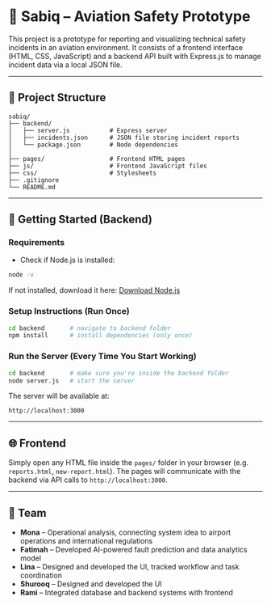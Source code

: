 # 🛫 Sabiq – Aviation Safety Prototype

This project is a prototype for reporting and visualizing technical safety incidents in an aviation environment. It consists of a frontend interface (HTML, CSS, JavaScript) and a backend API built with Express.js to manage incident data via a local JSON file.

---

## 📁 Project Structure

```
sabiq/
├── backend/
│   ├── server.js           # Express server
│   ├── incidents.json      # JSON file storing incident reports
│   └── package.json        # Node dependencies
│
├── pages/                  # Frontend HTML pages
├── js/                     # Frontend JavaScript files
├── css/                    # Stylesheets
├── .gitignore
└── README.md
```

---

## 🚀 Getting Started (Backend)

### Requirements
- Check if Node.js is installed:
```bash
node -v
```
If not installed, download it here: [Download Node.js](https://nodejs.org/)

### Setup Instructions (Run Once)
```bash
cd backend       # navigate to backend folder
npm install      # install dependencies (only once)
```

### Run the Server (Every Time You Start Working)
```bash
cd backend       # make sure you're inside the backend folder
node server.js   # start the server
```

The server will be available at:
```
http://localhost:3000
```

---

## 🌐 Frontend

Simply open any HTML file inside the `pages/` folder in your browser (e.g. `reports.html`, `new-report.html`). The pages will communicate with the backend via API calls to `http://localhost:3000`.

---

## 👥 Team

- **Mona** – Operational analysis, connecting system idea to airport operations and international regulations
- **Fatimah** – Developed AI-powered fault prediction and data analytics model
- **Lina** – Designed and developed the UI, tracked workflow and task coordination
- **Shurooq** – Designed and developed the UI
- **Rami** – Integrated database and backend systems with frontend
